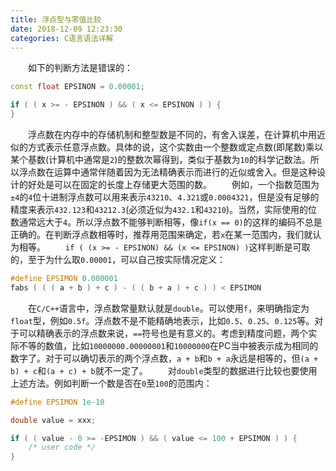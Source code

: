 ```yaml
---
title: 浮点型与零值比较
date: 2018-12-09 12:23:30
categories: C语言语法详解
---
```

&emsp;&emsp;如下的判断方法是错误的：

``` cpp
const float EPSINON = 0.00001;

if ( ( x >= - EPSINON ) && ( x <= EPSINON ) ) {
}
```

&emsp;&emsp;浮点数在内存中的存储机制和整型数是不同的，有舍入误差，在计算机中用近似的方式表示任意浮点数。具体的说，这个实数由一个整数或定点数(即尾数)乘以某个基数(计算机中通常是`2`)的整数次幂得到，类似于基数为`10`的科学记数法。所以浮点数在运算中通常伴随着因为无法精确表示而进行的近似或舍入。但是这种设计的好处是可以在固定的长度上存储更大范围的数。
&emsp;&emsp;例如，一个指数范围为`±4`的`4`位十进制浮点数可以用来表示`43210`、`4.321`或`0.0004321`，但是没有足够的精度来表示`432.123`和`43212.3`(必须近似为`432.1`和`43210`)。当然，实际使用的位数通常远大于`4`。所以浮点数不能够判断相等，像`if(x == 0)`的这样的编码不总是正确的。在判断浮点数相等时，推荐用范围来确定，若`x`在某一范围内，我们就认为相等。
&emsp;&emsp;`if ( (x >= - EPSINON) && (x <= EPSINON) )`这样判断是可取的，至于为什么取`0.00001`，可以自己按实际情况定义：

``` cpp
#define EPSIMON 0.000001
fabs ( ( ( a + b ) + c ) - ( ( b + a ) + c ) ) < EPSIMON
```

&emsp;&emsp;在`C/C++`语言中，浮点数常量默认就是`double`。可以使用`f`，来明确指定为`float`型，例如`0.5f`。浮点数不是不能精确地表示，比如`0.5`、`0.25`、`0.125`等。对于可以精确表示的浮点数来说，`==`符号也是有意义的。考虑到精度问题，两个实际不等的数值，比如`10000000.00000001`和`10000000`在PC当中被表示成为相同的数字了。对于可以确切表示的两个浮点数，`a + b`和`b + a`永远是相等的，但`(a + b) + c`和`(a + c) + b`就不一定了。
&emsp;&emsp;对`double`类型的数据进行比较也要使用上述方法。例如判断一个数是否在`0`至`100`的范围内：

``` cpp
#define EPSIMON 1e-10

double value = xxx;

if ( ( value - 0 >= -EPSIMON ) && ( value <= 100 + EPSIMON ) ) {
    /* user code */
}
```